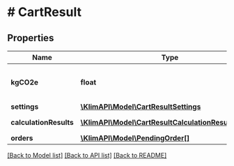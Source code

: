 # # CartResult

## Properties

Name | Type | Description | Notes
------------ | ------------- | ------------- | -------------
**kgCO2e** | **float** | The total amount of kg CO&lt;sub&gt;2&lt;/sub&gt;e calculated. | [optional]
**settings** | [**\KlimAPI\Model\CartResultSettings**](CartResultSettings.md) |  | [optional]
**calculationResults** | [**\KlimAPI\Model\CartResultCalculationResultsInner[]**](CartResultCalculationResultsInner.md) | The calculation results | [optional]
**orders** | [**\KlimAPI\Model\PendingOrder[]**](PendingOrder.md) |  | [optional]

[[Back to Model list]](../../README.md#models) [[Back to API list]](../../README.md#endpoints) [[Back to README]](../../README.md)
